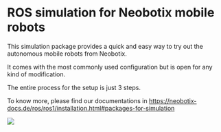 # ROS simulation for Neobotix mobile robots

This simulation package provides a quick and easy way to try out the autonomous mobile robots from Neobotix. 

It comes with the most commonly used configuration but is open for any kind of modification.

The entire process for the setup is just 3 steps. 

To know more, please find our documentations in https://neobotix-docs.de/ros/ros1/installation.html#packages-for-simulation

<img src="https://raw.githubusercontent.com/neobotix/neo_simulation/melodic/neo_git.png">

